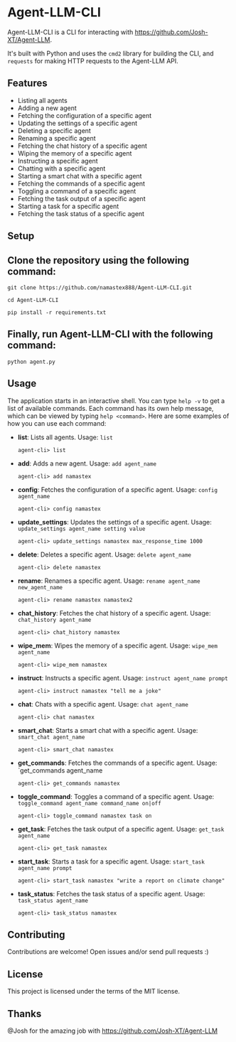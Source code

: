 # Agent-LLM-CLI

Agent-LLM-CLI is a CLI for interacting with https://github.com/Josh-XT/Agent-LLM.

It's built with Python and uses the `cmd2` library for building the CLI, and `requests` for making HTTP requests to the Agent-LLM API.

## Features

- Listing all agents
- Adding a new agent
- Fetching the configuration of a specific agent
- Updating the settings of a specific agent
- Deleting a specific agent
- Renaming a specific agent
- Fetching the chat history of a specific agent
- Wiping the memory of a specific agent
- Instructing a specific agent
- Chatting with a specific agent
- Starting a smart chat with a specific agent
- Fetching the commands of a specific agent
- Toggling a command of a specific agent
- Fetching the task output of a specific agent
- Starting a task for a specific agent
- Fetching the task status of a specific agent

## Setup


## Clone the repository using the following command:
```
git clone https://github.com/namastex888/Agent-LLM-CLI.git
```
```
cd Agent-LLM-CLI
```
```
pip install -r requirements.txt
```
## Finally, run Agent-LLM-CLI with the following command:
```
python agent.py
```

## Usage

The application starts in an interactive shell. You can type `help -v` to get a list of available commands. Each command has its own help message, which can be viewed by typing `help <command>`. Here are some examples of how you can use each command:

- **list**: Lists all agents. Usage: `list`
  ```
  agent-cli> list
  ```
  
- **add**: Adds a new agent. Usage: `add agent_name`
  ```
  agent-cli> add namastex
  ```
  
- **config**: Fetches the configuration of a specific agent. Usage: `config agent_name`
  ```
  agent-cli> config namastex
  ```
  
- **update_settings**: Updates the settings of a specific agent. Usage: `update_settings agent_name setting value`
  ```
  agent-cli> update_settings namastex max_response_time 1000
  ```
  
- **delete**: Deletes a specific agent. Usage: `delete agent_name`
  ```
  agent-cli> delete namastex
  ```
  
- **rename**: Renames a specific agent. Usage: `rename agent_name new_agent_name`
  ```
  agent-cli> rename namastex namastex2
  ```
  
- **chat_history**: Fetches the chat history of a specific agent. Usage: `chat_history agent_name`
  ```
  agent-cli> chat_history namastex
  ```
  
- **wipe_mem**: Wipes the memory of a specific agent. Usage: `wipe_mem agent_name`
  ```
  agent-cli> wipe_mem namastex
  ```
  
- **instruct**: Instructs a specific agent. Usage: `instruct agent_name prompt`
  ```
  agent-cli> instruct namastex "tell me a joke"
  ```
  
- **chat**: Chats with a specific agent. Usage: `chat agent_name`
  ```
  agent-cli> chat namastex
  ```
  
- **smart_chat**: Starts a smart chat with a specific agent. Usage: `smart_chat agent_name`
  ```
  agent-cli> smart_chat namastex
  ```
  
- **get_commands**: Fetches the commands of a specific agent. Usage: `get_commands agent_name

  ```
  agent-cli> get_commands namastex
  ```
  
- **toggle_command**: Toggles a command of a specific agent. Usage: `toggle_command agent_name command_name on|off`
  ```
  agent-cli> toggle_command namastex task on
  ```
  
- **get_task**: Fetches the task output of a specific agent. Usage: `get_task agent_name`
  ```
  agent-cli> get_task namastex
  ```
  
- **start_task**: Starts a task for a specific agent. Usage: `start_task agent_name prompt`
  ```
  agent-cli> start_task namastex "write a report on climate change"
  ```
  
- **task_status**: Fetches the task status of a specific agent. Usage: `task_status agent_name`
  ```
  agent-cli> task_status namastex
  ```

## Contributing

Contributions are welcome! Open issues and/or send pull requests :)

## License

This project is licensed under the terms of the MIT license.

## Thanks

@Josh for the amazing job with https://github.com/Josh-XT/Agent-LLM 
